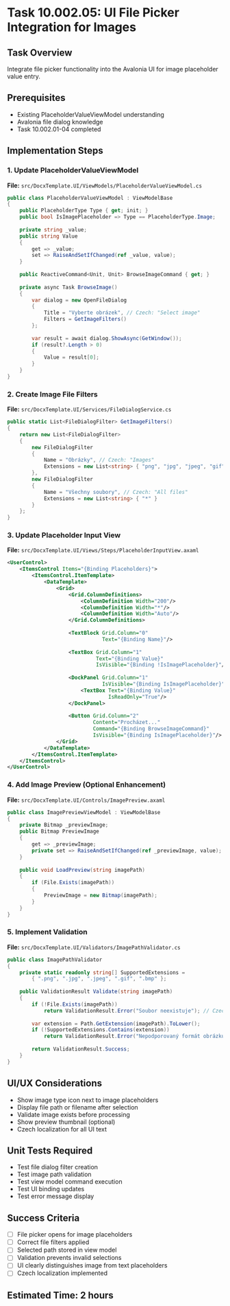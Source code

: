 # Task 10.002.05: UI File Picker Integration for Images

## Task Overview
Integrate file picker functionality into the Avalonia UI for image placeholder value entry.

## Prerequisites
- Existing PlaceholderValueViewModel understanding
- Avalonia file dialog knowledge
- Task 10.002.01-04 completed

## Implementation Steps

### 1. Update PlaceholderValueViewModel
**File:** `src/DocxTemplate.UI/ViewModels/PlaceholderValueViewModel.cs`

```csharp
public class PlaceholderValueViewModel : ViewModelBase
{
    public PlaceholderType Type { get; init; }
    public bool IsImagePlaceholder => Type == PlaceholderType.Image;
    
    private string _value;
    public string Value 
    { 
        get => _value;
        set => RaiseAndSetIfChanged(ref _value, value);
    }
    
    public ReactiveCommand<Unit, Unit> BrowseImageCommand { get; }
    
    private async Task BrowseImage()
    {
        var dialog = new OpenFileDialog
        {
            Title = "Vyberte obrázek", // Czech: "Select image"
            Filters = GetImageFilters()
        };
        
        var result = await dialog.ShowAsync(GetWindow());
        if (result?.Length > 0)
        {
            Value = result[0];
        }
    }
}
```

### 2. Create Image File Filters
**File:** `src/DocxTemplate.UI/Services/FileDialogService.cs`

```csharp
public static List<FileDialogFilter> GetImageFilters()
{
    return new List<FileDialogFilter>
    {
        new FileDialogFilter
        {
            Name = "Obrázky", // Czech: "Images"
            Extensions = new List<string> { "png", "jpg", "jpeg", "gif", "bmp" }
        },
        new FileDialogFilter
        {
            Name = "Všechny soubory", // Czech: "All files"
            Extensions = new List<string> { "*" }
        }
    };
}
```

### 3. Update Placeholder Input View
**File:** `src/DocxTemplate.UI/Views/Steps/PlaceholderInputView.axaml`

```xml
<UserControl>
    <ItemsControl Items="{Binding Placeholders}">
        <ItemsControl.ItemTemplate>
            <DataTemplate>
                <Grid>
                    <Grid.ColumnDefinitions>
                        <ColumnDefinition Width="200"/>
                        <ColumnDefinition Width="*"/>
                        <ColumnDefinition Width="Auto"/>
                    </Grid.ColumnDefinitions>
                    
                    <TextBlock Grid.Column="0" 
                               Text="{Binding Name}"/>
                    
                    <TextBox Grid.Column="1" 
                             Text="{Binding Value}"
                             IsVisible="{Binding !IsImagePlaceholder}"/>
                    
                    <DockPanel Grid.Column="1" 
                               IsVisible="{Binding IsImagePlaceholder}">
                        <TextBox Text="{Binding Value}" 
                                 IsReadOnly="True"/>
                    </DockPanel>
                    
                    <Button Grid.Column="2" 
                            Content="Procházet..." 
                            Command="{Binding BrowseImageCommand}"
                            IsVisible="{Binding IsImagePlaceholder}"/>
                </Grid>
            </DataTemplate>
        </ItemsControl.ItemTemplate>
    </ItemsControl>
</UserControl>
```

### 4. Add Image Preview (Optional Enhancement)
**File:** `src/DocxTemplate.UI/Controls/ImagePreview.axaml`

```csharp
public class ImagePreviewViewModel : ViewModelBase
{
    private Bitmap _previewImage;
    public Bitmap PreviewImage
    {
        get => _previewImage;
        private set => RaiseAndSetIfChanged(ref _previewImage, value);
    }
    
    public void LoadPreview(string imagePath)
    {
        if (File.Exists(imagePath))
        {
            PreviewImage = new Bitmap(imagePath);
        }
    }
}
```

### 5. Implement Validation
**File:** `src/DocxTemplate.UI/Validators/ImagePathValidator.cs`

```csharp
public class ImagePathValidator
{
    private static readonly string[] SupportedExtensions = 
        { ".png", ".jpg", ".jpeg", ".gif", ".bmp" };
    
    public ValidationResult Validate(string imagePath)
    {
        if (!File.Exists(imagePath))
            return ValidationResult.Error("Soubor neexistuje"); // Czech: "File does not exist"
            
        var extension = Path.GetExtension(imagePath).ToLower();
        if (!SupportedExtensions.Contains(extension))
            return ValidationResult.Error("Nepodporovaný formát obrázku"); // Czech: "Unsupported image format"
            
        return ValidationResult.Success;
    }
}
```

## UI/UX Considerations
- Show image type icon next to image placeholders
- Display file path or filename after selection
- Validate image exists before processing
- Show preview thumbnail (optional)
- Czech localization for all UI text

## Unit Tests Required
- Test file dialog filter creation
- Test image path validation
- Test view model command execution
- Test UI binding updates
- Test error message display

## Success Criteria
- [ ] File picker opens for image placeholders
- [ ] Correct file filters applied
- [ ] Selected path stored in view model
- [ ] Validation prevents invalid selections
- [ ] UI clearly distinguishes image from text placeholders
- [ ] Czech localization implemented

## Estimated Time: 2 hours